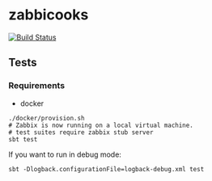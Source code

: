 # zabbicooks

[![Build Status](https://travis-ci.org/rerorero/zabbicooks.svg?branch=master)](https://travis-ci.org/rerorero/zabbicooks)

## Tests
### Requirements
- docker
```
./docker/provision.sh
# Zabbix is now running on a local virtual machine.
# test suites require zabbix stub server
sbt test
```
If you want to run in debug mode:
```
sbt -Dlogback.configurationFile=logback-debug.xml test
```
